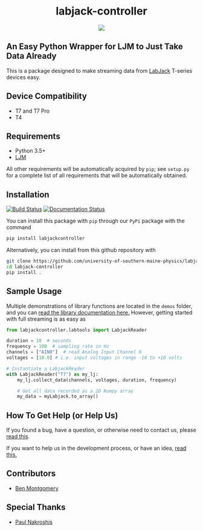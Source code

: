 <h1 align="center">labjack-controller</h1>
<p style="text-align:center"><img src=https://labjack.com/sites/default/files/styles/slideshow/public/T7-Pro_engineering_sshow.jpg?itok=82O0k1DV/></p>

## An Easy Python Wrapper for LJM to Just Take Data Already

This is a package designed to make streaming data from [LabJack](https://labjack.com/) T-series devices easy.
## Device Compatibility

+ T7 and T7 Pro
+ T4

## Requirements

+ Python 3.5+
+ [LJM](https://labjack.com/support/software/installers/ljm)

All other requirements will be automatically acquired by `pip`; see `setup.py` for a complete list of all requirements that will be automatically obtained.

## Installation
[![Build Status](https://travis-ci.com/university-of-southern-maine-physics/labjack-controller.svg?branch=master)](https://travis-ci.com/university-of-southern-maine-physics/labjack-controller)
[![Documentation Status](https://readthedocs.org/projects/labjack-controller/badge/?version=latest)](https://labjack-controller.readthedocs.io/en/latest/?badge=latest)

You can install this package with `pip` through our `PyPi` package with the command
```bash
pip install labjackcontroller
```

Alternatively, you can install from this github repository with

```bash
git clone https://github.com/university-of-southern-maine-physics/labjack-controller.git
cd labjack-controller
pip install .
```

## Sample Usage

Multiple demonstrations of library functions are located in the `demos` folder, and you can [read the library documentation here.](https://labjack-controller.readthedocs.io/en/latest/index.html) However, getting started with full streaming is as easy as

```python
from labjackcontroller.labtools import LabjackReader

duration = 10  # seconds
frequency = 100  # sampling rate in Hz
channels = ["AIN0"]  # read Analog Input Channel 0
voltages = [10.0] # i.e. input voltages in range -10 to +10 volts

# Instantiate a LabjackReader
with LabjackReader("T7") as my_lj:
    my_lj.collect_data(channels, voltages, duration, frequency)

    # Get all data recorded as a 2D Numpy array
    my_data = myLabjack.to_array()
```

## How To Get Help (or Help Us)

If you found a bug, have a question, or otherwise need to contact us, please [read this][0].

If you want to help us in the development process, or have an idea, [read this.][1]

## Contributors

+ [Ben Montgomery](https://github.com/Nyctanthous)

## Special Thanks

+ [Paul Nakroshis](https://github.com/paulnakroshis)

[0]: https://github.com/university-of-southern-maine-physics/labjack-controller/blob/master/CONTRIBUTING.md#if-you-found-a-bug
[1]: https://github.com/university-of-southern-maine-physics/labjack-controller/blob/master/CONTRIBUTING.md#if-you-want-to-contribute-code
